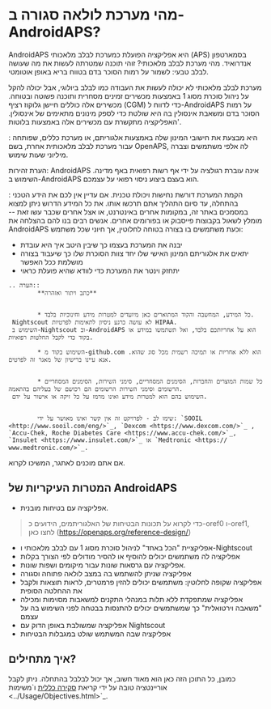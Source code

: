 # מהי מערכת לולאה סגורה ב-AndroidAPS?

AndroidAPS היא אפליקציה הפועלת כמערכת לבלב מלאכותי (APS) בסמארטפון אנדרואיד. מהי מערכת לבלב מלאכותי? זוהי תוכנה שמטרתה לעשות את מה שעושה לבלב טבעי: לשמור על רמות הסוכר בדם בטווח בריא באופן אוטומטי.

מערכת לבלב מלאכותי לא יכולה לעשות את העבודה כמו לבלב ביולוגי, אבל יכולה להקל על ניהול סוכרת מסוג 1 באמצעות מכשירים זמינים מסחרית ותוכנה פשוטה ובטוחה. מכשירים אלה כוללים חיישן גלוקוז רציף (CGM) כדי לדווח ל-AndroidAPS על רמות הסוכר בדם ומשאבת אינסולין בה היא שולטת כדי לספק מינונים מתאימים של אינסולין. האפליקציה מתקשרת עם מכשירים אלה באמצעות בלוטות'.

: היא מבצעת את חישובי המינון שלה באמצעות אלגוריתם, או מערכת כללים, שפותחה עבור מערכת לבלב מלאכותית אחרת, בשם OpenAPS, לה אלפי משתמשים וצברה מיליוני שעות שימוש.

הערת זהירות: AndroidAPS אינה עוברת רגולציה על ידי אף רשות רפואית באף מדינה. השימוש ב-AndroidAPS הוא בעצם ביצוע ניסוי רפואי על עצמכם.

: הקמת המערכת דורשת נחישות ויכולת טכנית.
  אם עדיין אין לכם את הידע הטכני בהתחלה, עד סיום התהליך אתם תרכשו אותו. את כל המידע הדרוש ניתן למצוא במסמכים באתר זה, במקומות אחרים באינטרנט, או אצל אחרים שכבר עשו זאת -- מומלץ לשאול בקבוצות פייסבוק או בפורומים אחרים. אנשים רבים בנו להם בהצלחה את AndroidAPS וכעת משתמשים בו בצורה בטוחה לחלוטין, אך חיוני שכל משתמש:

- יבנה את המערכת בעצמו כך שיבין היטב איך היא עובדת
- יתאים את אלגוריתם המינון האישי שלו יחד צוות הסוכרת שלו כך שיעבוד בצורה מושלמת ככל האפשר
- יתחזק וינטר את המערכת כדי לוודא שהיא פועלת כראוי

```{eval-rst}
.. הערה::
        **כתב ויתור ואזהרה**


        * כל המידע, המחשבה והקוד המתוארים כאן מיועדים למטרות מידע וחינוכיות בלבד.
 Nightscout לא עושה כרגע ניסיון לתאימות לפרטיות HIPAA.
 השימוש ב-Nightscout וב-AndroidAPS הוא על אחריותכם בלבד, ואל תשתמשו במידע או בקוד כדי לקבל החלטות רפואיות.

        * השימוש בקוד מ-github.com הוא ללא אחריות או תמיכה רשמית מכל סוג שהוא. אנא עיינו ברישיון של מאגר זה לפרטים.


        * כל שמות המוצרים והחברות, הסימנים המסחריים, סימני השירות, הסימנים המסחריים הרשומים וסימני השירות הרשומים הם רכושם של בעליהם בהתאמה.
 השימוש בהם הוא למטרות מידע ואינו מרמז על כל זיקה או אישור על ידם.


        שימו לב - לפרויקט זה אין קשר ואינו מאושר על ידי: `SOOIL <http://www.sooil.com/eng/>`_, `Dexcom <https://www.dexcom.com/>`_ , `Accu-Chek, Roche Diabetes Care <https://www.accu-chek.com/>`_, `Insulet <https://www.insulet.com/>`_ או `Medtronic <https:// www.medtronic.com/>`_.
```

אם אתם מוכנים לאתגר, המשיכו לקרוא.

## המטרות העיקריות של AndroidAPS

- אפליקציה עם בטיחות מובנית.

> כדי לקרוא על תכונות הבטיחות של האלגוריתמים, הידועים כ-oref0 ו-oref1, לחצו כאן (<https://openaps.org/reference-design/>)

- אפליקציית "הכל באחד" לניהול סוכרת מסוג 1 עם לבלב מלאכותי ו-Nightscout
- אפליקציה לה משתמשים יכולים להוסיף או להסיר מודולים לפי הצורך בקלות
- אפליקציה עם גרסאות שונות עבור מיקומים ושפות שונות.
- אפליקציה שניתן להשתמש בה במצב לולאה פתוחה וסגורה
- אפליקציה שקופה לחלוטין: משתמשים יכולים להזין פרמטרים, לראות תוצאות ולקבל את ההחלטה הסופית
- אפליקציה שמתפקדת ללא תלות במנהלי התקנים למשאבות מסוימות ומכילה "משאבה וירטואלית" כך שמשתמשים יכולים להתנסות בבטחה לפני השימוש בה על עצמם
- אפליקציה שמשולבת באופן הדוק עם Nightscout
- אפליקציה שבה המשתמש שולט במגבלות הבטיחות

## איך מתחילים?

כמובן, כל התוכן הזה כאן הוא מאוד חשוב, אך יכול לבלבל בהתחלה.
ניתן לקבל אוריינטציה טובה על ידי קריאת [סקירה כללית](../Module/module.md) ו\`משימות \<../Usage/Objectives.html>\`\_.
